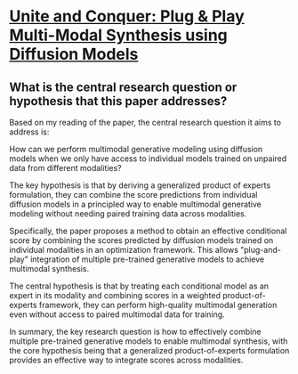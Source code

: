 # [Unite and Conquer: Plug &amp; Play Multi-Modal Synthesis using Diffusion   Models](https://arxiv.org/abs/2212.00793)

## What is the central research question or hypothesis that this paper addresses?

 Based on my reading of the paper, the central research question it aims to address is: 

How can we perform multimodal generative modeling using diffusion models when we only have access to individual models trained on unpaired data from different modalities?

The key hypothesis is that by deriving a generalized product of experts formulation, they can combine the score predictions from individual diffusion models in a principled way to enable multimodal generative modeling without needing paired training data across modalities. 

Specifically, the paper proposes a method to obtain an effective conditional score by combining the scores predicted by diffusion models trained on individual modalities in an optimization framework. This allows "plug-and-play" integration of multiple pre-trained generative models to achieve multimodal synthesis.

The central hypothesis is that by treating each conditional model as an expert in its modality and combining scores in a weighted product-of-experts framework, they can perform high-quality multimodal generation even without access to paired multimodal data for training.

In summary, the key research question is how to effectively combine multiple pre-trained generative models to enable multimodal synthesis, with the core hypothesis being that a generalized product-of-experts formulation provides an effective way to integrate scores across modalities.
